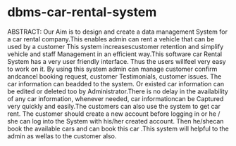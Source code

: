 # dbms-car-rental-system
ABSTRACT:
Our Aim is to design and create a data management System for a car rental company.This enables admin can rent a vehicle that can be used by a customer This system increasescustomer retention and simplify vehicle and staff Management in an efficient way.This software car Rental System has a very user friendly interface. Thus the users willfeel very easy to work on it. By using this system admin can manage customer confirm andcancel booking request, customer Testimonials, customer issues. The car information can beadded to the system. Or existed car information can be edited or deleted too by Administrator.There is no delay in the availability of any car information, whenever needed, car informationcan be Captured very quickly and easily.The customers can also use the system to get car rent. The customer should create a new account before logging in or he / she can log into the System with his/her created account. Then he/shecan book the available cars and can book this car .This system will helpful to the admin as wellas to the customer also.
